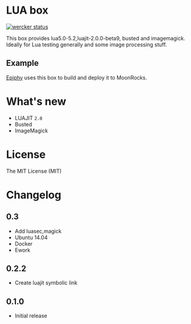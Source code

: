 # LUA box

[![wercker status](https://app.wercker.com/status/48b87044b5b199e138a72c50e115367a/m "wercker status")](https://app.wercker.com/project/bykey/48b87044b5b199e138a72c50e115367a)


This box provides  lua5.0-5.2,luajit-2.0.0-beta9, busted and imagemagick. Ideally for Lua testing generally and some image processing stuff.

## Example

[Epiphy](http://github.com/kureikain/epiphy) uses this box to build and
deploy it to MoonRocks.

# What's new

- LUAJIT `2.0`
- Busted
- ImageMagick

# License

The MIT License (MIT)

# Changelog

## 0.3
  - Add luasec,magick
  - Ubuntu 14.04
  - Docker
  - Ework

## 0.2.2

- Create luajit symbolic link


## 0.1.0

- Initial release


